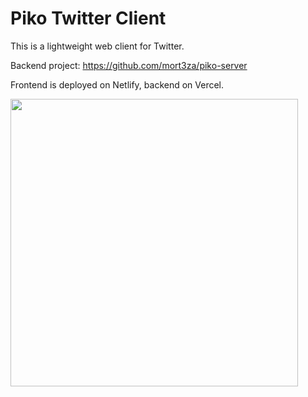 # Piko Twitter Client

This is a lightweight web client for Twitter.  

Backend project: https://github.com/mort3za/piko-server

Frontend is deployed on Netlify, backend on Vercel.

<img src="https://user-images.githubusercontent.com/510242/180625650-2e62fcd9-b7b9-49c7-a888-4447ae5f1507.png" width=460 />

